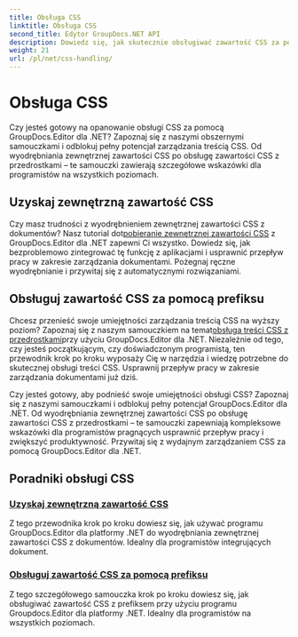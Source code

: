 ```yaml
---
title: Obsługa CSS
linktitle: Obsługa CSS
second_title: Edytor GroupDocs.NET API
description: Dowiedz się, jak skutecznie obsługiwać zawartość CSS za pomocą GroupDocs.Editor dla platformy .NET. Wyodrębnij zewnętrzną zawartość CSS i bez wysiłku obsługuj zawartość CSS za pomocą przedrostków.
weight: 21
url: /pl/net/css-handling/
---
```


# Obsługa CSS


Czy jesteś gotowy na opanowanie obsługi CSS za pomocą GroupDocs.Editor dla .NET? Zapoznaj się z naszymi obszernymi samouczkami i odblokuj pełny potencjał zarządzania treścią CSS. Od wyodrębniania zewnętrznej zawartości CSS po obsługę zawartości CSS z przedrostkami – te samouczki zawierają szczegółowe wskazówki dla programistów na wszystkich poziomach.

## Uzyskaj zewnętrzną zawartość CSS

 Czy masz trudności z wyodrębnieniem zewnętrznej zawartości CSS z dokumentów? Nasz tutorial dot[pobieranie zewnętrznej zawartości CSS](./get-external-css-content/) z GroupDocs.Editor dla .NET zapewni Ci wszystko. Dowiedz się, jak bezproblemowo zintegrować tę funkcję z aplikacjami i usprawnić przepływ pracy w zakresie zarządzania dokumentami. Pożegnaj ręczne wyodrębnianie i przywitaj się z automatycznymi rozwiązaniami.

## Obsługuj zawartość CSS za pomocą prefiksu

 Chcesz przenieść swoje umiejętności zarządzania treścią CSS na wyższy poziom? Zapoznaj się z naszym samouczkiem na temat[obsługa treści CSS z przedrostkami](./handle-css-content-with-prefix/)przy użyciu GroupDocs.Editor dla .NET. Niezależnie od tego, czy jesteś początkującym, czy doświadczonym programistą, ten przewodnik krok po kroku wyposaży Cię w narzędzia i wiedzę potrzebne do skutecznej obsługi treści CSS. Usprawnij przepływ pracy w zakresie zarządzania dokumentami już dziś.

Czy jesteś gotowy, aby podnieść swoje umiejętności obsługi CSS? Zapoznaj się z naszymi samouczkami i odblokuj pełny potencjał GroupDocs.Editor dla .NET. Od wyodrębniania zewnętrznej zawartości CSS po obsługę zawartości CSS z przedrostkami – te samouczki zapewniają kompleksowe wskazówki dla programistów pragnących usprawnić przepływ pracy i zwiększyć produktywność. Przywitaj się z wydajnym zarządzaniem CSS za pomocą GroupDocs.Editor dla .NET. 
## Poradniki obsługi CSS
### [Uzyskaj zewnętrzną zawartość CSS](./get-external-css-content/)
Z tego przewodnika krok po kroku dowiesz się, jak używać programu GroupDocs.Editor dla platformy .NET do wyodrębniania zewnętrznej zawartości CSS z dokumentów. Idealny dla programistów integrujących dokument.
### [Obsługuj zawartość CSS za pomocą prefiksu](./handle-css-content-with-prefix/)
Z tego szczegółowego samouczka krok po kroku dowiesz się, jak obsługiwać zawartość CSS z prefiksem przy użyciu programu Groupdocs.Editor dla platformy .NET. Idealny dla programistów na wszystkich poziomach.
